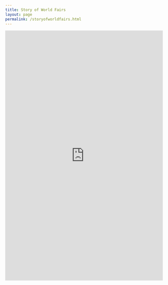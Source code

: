 ```yaml
--- 
title: Story of World Fairs 
layout: page 
permalink: /storyofworldfairs.html 
--- 
```


<iframe src="https://uploads.knightlab.com/storymapjs/a9dcbc016f2d6b5b48b6340a7c96def7/19th-century-world-expositions/draft.html" frameborder="0" width="100%" height="800"></iframe> 


